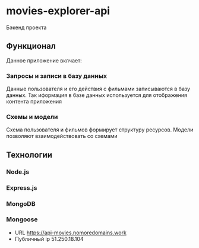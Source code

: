 # movies-explorer-api

Бэкенд проекта

## Функционал

Данное приложение вклчает:

### Запросы и записи в базу данных

Данные пользователя и его действия с фильмами записываются в базу данных. Так иформация в базе данных используется для отображения контента приложения

### Схемы и модели

Схема пользователя и фильмов формирует структуру ресурсов. Модели позволяют взаимодействовать со схемами

## Технологии

### Node.js

### Express.js

### MongoDB

### Mongoose


* URL https://api-movies.nomoredomains.work
* Публичный ip 51.250.18.104

